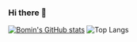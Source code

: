 ### Hi there 👋

<!--
### ✅ Techs I'm Familiar With 
### ✅ Techs Once I've Used With 
-->


<!--
**pingowl/pingowl** is a ✨ _special_ ✨ repository because its `README.md` (this file) appears on your GitHub profile.

Here are some ideas to get you started:

- 🔭 I’m currently working on ...
- 🌱 I’m currently learning ...
- 👯 I’m looking to collaborate on ...
- 🤔 I’m looking for help with ...
- 💬 Ask me about ...
- 📫 How to reach me: ...
- 😄 Pronouns: ...
- ⚡ Fun fact: ...
-->

[![Bomin's GitHub stats](https://github-readme-stats.vercel.app/api?username=pingowl&theme=chartreuse-dark)](https://github.com/anuraghazra/github-readme-stats)
![Top Langs](https://github-readme-stats.vercel.app/api/top-langs/?username=pingowl&layout=compact)
